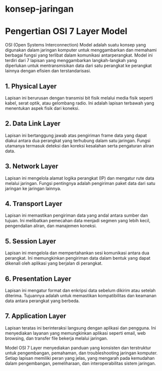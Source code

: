 # konsep-jaringan

# Pengertian OSI 7 Layer Model

OSI (Open Systems Interconnection) Model adalah suatu konsep yang digunakan dalam jaringan komputer untuk menggambarkan dan memahami berbagai fungsi yang terlibat dalam komunikasi antarperangkat. Model ini terdiri dari 7 lapisan yang menggambarkan langkah-langkah yang diperlukan untuk mentransmisikan data dari satu perangkat ke perangkat lainnya dengan efisien dan terstandarisasi.

## 1. Physical Layer
Lapisan ini berurusan dengan transmisi bit fisik melalui media fisik seperti kabel, serat optik, atau gelombang radio. Ini adalah lapisan terbawah yang menentukan aspek fisik dari koneksi.

## 2. Data Link Layer
Lapisan ini bertanggung jawab atas pengiriman frame data yang dapat diakui antara dua perangkat yang terhubung dalam satu jaringan. Fungsi utamanya termasuk deteksi dan koreksi kesalahan serta pengaturan aliran data.

## 3. Network Layer
Lapisan ini mengelola alamat logika perangkat (IP) dan mengatur rute data melalui jaringan. Fungsi pentingnya adalah pengiriman paket data dari satu jaringan ke jaringan lainnya.

## 4. Transport Layer
Lapisan ini memastikan pengiriman data yang andal antara sumber dan tujuan. Ini melibatkan pemecahan data menjadi segmen yang lebih kecil, pengendalian aliran, dan manajemen koneksi.

## 5. Session Layer
Lapisan ini mengelola dan mempertahankan sesi komunikasi antara dua perangkat. Ini memungkinkan pengiriman data dalam bentuk yang dapat dikenali oleh aplikasi yang berjalan di perangkat.

## 6. Presentation Layer
Lapisan ini mengatur format dan enkripsi data sebelum dikirim atau setelah diterima. Tujuannya adalah untuk memastikan kompatibilitas dan keamanan data antara perangkat yang berbeda.

## 7. Application Layer
Lapisan teratas ini berinteraksi langsung dengan aplikasi dan pengguna. Ini menyediakan layanan yang memungkinkan aplikasi seperti email, web browsing, dan transfer file bekerja melalui jaringan.

Model OSI 7 Layer menyediakan panduan yang konsisten dan terstruktur untuk pengembangan, pemahaman, dan troubleshooting jaringan komputer. Setiap lapisan memiliki peran yang jelas, yang mengarah pada kemudahan dalam pengembangan, pemeliharaan, dan interoperabilitas sistem jaringan.
